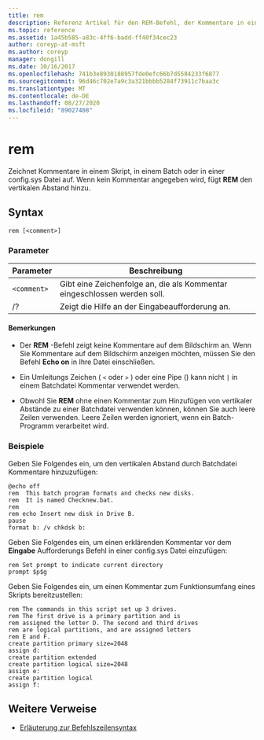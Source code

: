 ```yaml
---
title: rem
description: Referenz Artikel für den REM-Befehl, der Kommentare in einem Skript, in einem Batch oder in einer config.sys Datei aufzeichnet.
ms.topic: reference
ms.assetid: 1a45b585-a83c-4ff6-badd-ff40f34cec23
author: coreyp-at-msft
ms.author: coreyp
manager: dongill
ms.date: 10/16/2017
ms.openlocfilehash: 741b3e8930188957fde0efc66b7d5584233f6877
ms.sourcegitcommit: 96d46c702e7a9c3a321bbbb5284f73911c7baa3c
ms.translationtype: MT
ms.contentlocale: de-DE
ms.lasthandoff: 08/27/2020
ms.locfileid: "89027408"
---
```

# <a name="rem"></a>rem

Zeichnet Kommentare in einem Skript, in einem Batch oder in einer config.sys Datei auf. Wenn kein Kommentar angegeben wird, fügt **REM** den vertikalen Abstand hinzu.

## <a name="syntax"></a>Syntax

```
rem [<comment>]
```

### <a name="parameters"></a>Parameter

| Parameter | Beschreibung |
|--|--|
| `<comment>` | Gibt eine Zeichenfolge an, die als Kommentar eingeschlossen werden soll. |
| /? | Zeigt die Hilfe an der Eingabeaufforderung an. |

#### <a name="remarks"></a>Bemerkungen

- Der **REM** -Befehl zeigt keine Kommentare auf dem Bildschirm an. Wenn Sie Kommentare auf dem Bildschirm anzeigen möchten, müssen Sie den Befehl **Echo on** in Ihre Datei einschließen.

- Ein Umleitungs Zeichen ( `<` oder `>` ) oder eine Pipe () kann nicht `|` in einem Batchdatei Kommentar verwendet werden.

- Obwohl Sie **REM** ohne einen Kommentar zum Hinzufügen von vertikaler Abstände zu einer Batchdatei verwenden können, können Sie auch leere Zeilen verwenden. Leere Zeilen werden ignoriert, wenn ein Batch-Programm verarbeitet wird.

### <a name="examples"></a>Beispiele

Geben Sie Folgendes ein, um den vertikalen Abstand durch Batchdatei Kommentare hinzuzufügen:

```
@echo off
rem  This batch program formats and checks new disks.
rem  It is named Checknew.bat.
rem
rem echo Insert new disk in Drive B.
pause
format b: /v chkdsk b:
```

Geben Sie Folgendes ein, um einen erklärenden Kommentar vor dem **Eingabe** Aufforderungs Befehl in einer config.sys Datei einzufügen:

```
rem Set prompt to indicate current directory
prompt $p$g
```

Geben Sie Folgendes ein, um einen Kommentar zum Funktionsumfang eines Skripts bereitzustellen:

```
rem The commands in this script set up 3 drives.
rem The first drive is a primary partition and is
rem assigned the letter D. The second and third drives
rem are logical partitions, and are assigned letters
rem E and F.
create partition primary size=2048
assign d:
create partition extended
create partition logical size=2048
assign e:
create partition logical
assign f:
```

## <a name="additional-references"></a>Weitere Verweise

- [Erläuterung zur Befehlszeilensyntax](command-line-syntax-key.md)